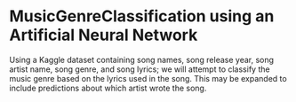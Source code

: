 # MusicGenreClassification using an Artificial Neural Network

Using a Kaggle dataset containing song names, song release year, song artist name, song genre, and song lyrics; we will attempt to classify the music genre based on the lyrics used in the song. This may be expanded to include predictions about which artist wrote the song.
